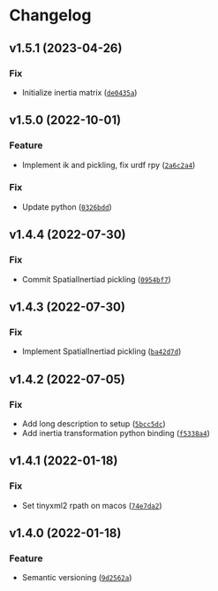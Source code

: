 # Changelog

<!--next-version-placeholder-->

## v1.5.1 (2023-04-26)
### Fix
* Initialize inertia matrix ([`de0435a`](https://github.com/tmigimatsu/spatial-dyn/commit/de0435a87e79ecbbaa060bcdbc7625bb5fa3899a))

## v1.5.0 (2022-10-01)
### Feature
* Implement ik and pickling, fix urdf rpy ([`2a6c2a4`](https://github.com/tmigimatsu/spatial-dyn/commit/2a6c2a43f67d81ce8d55e0814032b87f9578a622))

### Fix
* Update python ([`0326bdd`](https://github.com/tmigimatsu/spatial-dyn/commit/0326bdd304ab60c0f88a992b16f7ebc0e9e9bfd4))

## v1.4.4 (2022-07-30)
### Fix
* Commit SpatialInertiad pickling ([`0954bf7`](https://github.com/tmigimatsu/spatial-dyn/commit/0954bf7f4260bcba176410eae6a5c1051ac487ad))

## v1.4.3 (2022-07-30)
### Fix
* Implement SpatialInertiad pickling ([`ba42d7d`](https://github.com/tmigimatsu/spatial-dyn/commit/ba42d7d3c6713e67c07fee0bd1738273e6052b90))

## v1.4.2 (2022-07-05)
### Fix
* Add long description to setup ([`5bcc5dc`](https://github.com/tmigimatsu/spatial-dyn/commit/5bcc5dccaf4fbdc680d23daab38f6fa279457303))
* Add inertia transformation python binding ([`f5338a4`](https://github.com/tmigimatsu/spatial-dyn/commit/f5338a4924b0816d8651ee869a5ea46ad71d6dfa))

## v1.4.1 (2022-01-18)
### Fix
* Set tinyxml2 rpath on macos ([`74e7da2`](https://github.com/tmigimatsu/spatial-dyn/commit/74e7da2a63f89e1d768915f82dfc58b15ed8b8f4))

## v1.4.0 (2022-01-18)
### Feature
* Semantic versioning ([`9d2562a`](https://github.com/tmigimatsu/spatial-dyn/commit/9d2562a31c164c6e8c587a68eec2e1c526b08778))
